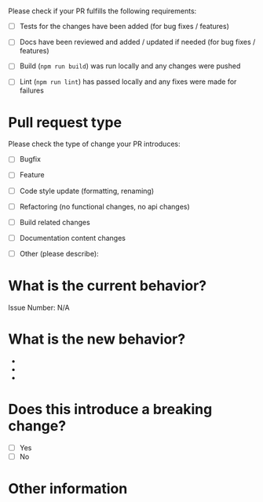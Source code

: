 # 

Please check if your PR fulfills the following requirements:
- [ ] Tests for the changes have been added (for bug fixes / features)
- [ ] Docs have been reviewed and added / updated if needed (for bug fixes / features)
- [ ] Build (`npm run build`) was run locally and any changes were pushed
- [ ] Lint (`npm run lint`) has passed locally and any fixes were made for failures


# Pull request type

<!-- Please do not submit updates to dependencies unless it fixes an issue. --> 

<!-- Please try to limit your pull request to one type, submit multiple pull requests if needed. --> 

Please check the type of change your PR introduces:
- [ ] Bugfix
- [ ] Feature
- [ ] Code style update (formatting, renaming)
- [ ] Refactoring (no functional changes, no api changes)
- [ ] Build related changes
- [ ] Documentation content changes
- [ ] Other (please describe): 


# What is the current behavior?
<!-- Please describe the current behavior that you are modifying, or link to a relevant issue. -->

Issue Number: N/A


# What is the new behavior?
<!-- Please describe the behavior or changes that are being added by this PR. -->

-
-
-

# Does this introduce a breaking change?

- [ ] Yes
- [ ] No

<!-- If this introduces a breaking change, please describe the impact and migration path for existing applications below. -->


# Other information

<!-- Any other information that is important to this PR such as screenshots of how the component looks before and after the change. -->

